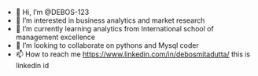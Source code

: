 - 👋 Hi, I’m @DEBOS-123
- 👀 I’m interested in business analytics and market research
- 🌱 I’m currently learning analytics from International school of management excellence
- 💞️ I’m looking to collaborate on pythons and Mysql coder
- 📫 How to reach me https://www.linkedin.com/in/debosmitadutta/ this is linkedin id


<!---
DEBOS-123/DEBOS-123 is a ✨ special ✨ repository because its `README.md` (this file) appears on your GitHub profile.
You can click the Preview link to take a look at your changes.
--->
